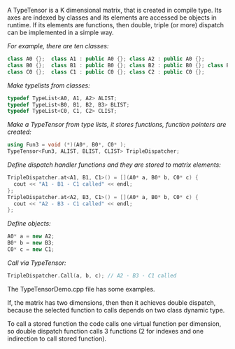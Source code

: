
A TypeTensor is a K dimensional matrix, that is created in compile type. Its axes are indexed by classes and its elements are accessed be objects in runtime.
If its elements are functions, then double, triple (or more) dispatch can be implemented in a simple way.

*For example, there are ten classes:*
```C++
class A0 {};  class A1 : public A0 {}; class A2 : public A0 {};
class B0 {};  class B1 : public B0 {}; class B2 : public B0 {}; class B3 : public B0 {};
class C0 {};  class C1 : public C0 {}; class C2 : public C0 {};
```
*Make typelists from classes:*
```C++
typedef TypeList<A0, A1, A2> ALIST;   
typedef TypeList<B0, B1, B2, B3> BLIST;   
typedef TypeList<C0, C1, C2> CLIST;   
```
*Make a TypeTensor from type lists, it stores functions, function pointers are created:*
```C++
using Fun3 = void (*)(A0*, B0*, C0* );
TypeTensor<Fun3, ALIST, BLIST, CLIST> TripleDispatcher;   
```
*Define dispatch handler functions and they are stored to matrix elements:*
```C++
TripleDispatcher.at<A1, B1, C1>() = [](A0* a, B0* b, C0* c) { 
  cout << "A1 - B1 - C1 called" << endl; 
};
TripleDispatcher.at<A2, B3, C1>() = [](A0* a, B0* b, C0* c) { 
  cout << "A2 - B3 - C1 called" << endl; 
};
```
*Define objects:*
```C++
A0* a = new A2;
B0* b = new B3;
C0* c = new C1;
```
*Call via TypeTensor:*
```C++
TripleDispatcher.Call(a, b, c); // A2 - B3 - C1 called
```

The TypeTensorDemo.cpp file has some examples.

If, the matrix has two dimensions, then then it achieves double dispatch, because the selected function to calls depends on two class dynamic type.

To call a stored function the code calls one virtual function per dimension, so double dispatch function calls 3 functions (2 for indexes and one indirection to call stored function).
